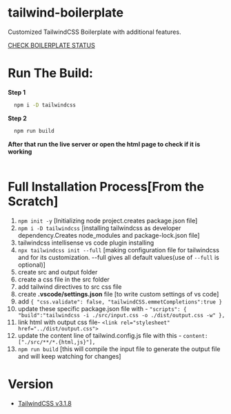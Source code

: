 # tailwind-boilerplate
Customized TailwindCSS Boilerplate with additional features.<br>

[CHECK BOILERPLATE STATUS](https://mustakabsarkhan.github.io/boilerplate-tailwind/)
# Run The Build: <br>
**Step 1**<br>
```bash
  npm i -D tailwindcss
```
**Step 2**<br>
```bash
  npm run build
```
**After that run the live server or open the html page to check if it is working**
<br><br>
# Full Installation Process[From the Scratch]<br>
1. `npm init -y` [Initializing node project.creates package.json file]
2. `npm i -D tailwindcss` [installing tailwindcss as developer dependency.Creates node_modules and package-lock.json file]
3. tailwindcss intellisense vs code plugin installing
4. `npx tailwindcss init --full` [making configuration file for tailwindcss and for its customization. --full gives all default values(use of `--full` is optional)]
5. create src and output folder
6. create a css file in the src folder
7. add tailwind directives to src css file
8. create **.vscode/settings.json** file [to write custom settings of vs code]
9. add
`{
    "css.validate": false,
    "tailwindCSS.emmetCompletions":true
}`
10. update these specific package.json file with -
`"scripts": {
    "build":"tailwindcss -i ./src/input.css -o ./dist/output.css -w"
 },`
11. link html with output css file-
`<link rel="stylesheet" href="../dist/output.css">`
12. update the content line of tailwind.config.js file with this -
`content: ["./src/**/*.{html,js}"],`
13. `npm run build` [this will compile the input file to generate the output file and will keep watching for changes]

# Version
- [TailwindCSS v3.1.8](https://tailwindcss.com/docs/installation)
